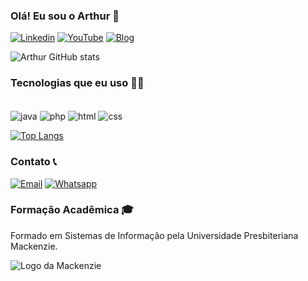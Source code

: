 ### Olá! Eu sou o Arthur 👋

[![Linkedin](https://img.shields.io/badge/LinkedIn-0077B5?style=for-the-badge&logo=linkedin&logoColor=white)](https://www.linkedin.com/in/arthur-matheus-80506b334/)
[![YouTube](https://img.shields.io/badge/YouTube-FF0000?style=for-the-badge&logo=youtube&logoColor=white)](https://www.youtube.com/@brazuleanyt)
[![Blog](https://img.shields.io/badge/website-000000?style=for-the-badge&logo=About.me&logoColor=white)](https://brazulean.com/)

![Arthur GitHub stats](https://github-readme-stats.vercel.app/api?username=arthurgmatheus&show_icons=true&theme=cobalt)

### Tecnologias que eu uso 👨‍💻

<div style="display: inline_block"><br/>
    <img align="center" alt="java" src="https://img.shields.io/badge/Java-ED8B00?style=for-the-badge&logo=openjdk&logoColor=white"/>
    <img align="center" alt="php" src="https://img.shields.io/badge/PHP-777BB4?style=for-the-badge&logo=php&logoColor=white"/>
    <img align="center" alt="html" src="https://img.shields.io/badge/HTML-239120?style=for-the-badge&logo=html5&logoColor=white">
    <img align="center" alt="css" src="https://img.shields.io/badge/CSS-239120?&style=for-the-badge&logo=css3&logoColor=white">

  [![Top Langs](https://github-readme-stats.vercel.app/api/top-langs/?username=arthurgmatheus)](https://github.com/arthurgmatheus/github-readme-stats)
</div>

### Contato 📞

[![Email](https://img.shields.io/badge/Gmail-D14836?style=for-the-badge&logo=gmail&logoColor=white)](mailto:arthurgm2002@icloud.com)
[![Whatsapp](https://img.shields.io/badge/WhatsApp-25D366?style=for-the-badge&logo=whatsapp&logoColor=white)](https://wa.me/5511965733223)

### Formação Acadêmica 🎓

Formado em Sistemas de Informação pela Universidade Presbiteriana Mackenzie.

![Logo da Mackenzie](https://seeklogo.com/images/U/universidade-presbiteriana-mackenzie-logo-63E75B9FCD-seeklogo.com.png)
